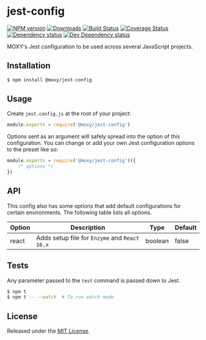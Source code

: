 # jest-config

[![NPM version][npm-image]][npm-url] [![Downloads][downloads-image]][npm-url] [![Build Status][travis-image]][travis-url] [![Coverage Status][codecov-image]][codecov-url] [![Dependency status][david-dm-image]][david-dm-url] [![Dev Dependency status][david-dm-dev-image]][david-dm-dev-url]

[npm-url]:https://npmjs.org/package/@moxy/jest-config
[downloads-image]:https://img.shields.io/npm/dm/@moxy/jest-config.svg
[npm-image]:https://img.shields.io/npm/v/@moxy/jest-config.svg
[travis-url]:https://travis-ci.org/moxystudio/jest-config
[travis-image]:http://img.shields.io/travis/moxystudio/jest-config/master.svg
[codecov-url]:https://codecov.io/gh/moxystudio/jest-config
[codecov-image]:https://img.shields.io/codecov/c/github/moxystudio/jest-config/master.svg
[david-dm-url]:https://david-dm.org/moxystudio/jest-config
[david-dm-image]:https://img.shields.io/david/moxystudio/jest-config.svg
[david-dm-dev-url]:https://david-dm.org/moxystudio/jest-config?type=dev
[david-dm-dev-image]:https://img.shields.io/david/dev/moxystudio/jest-config.svg

MOXY's Jest configuration to be used across several JavaScript projects.


## Installation

```sh
$ npm install @moxy/jest-config
```


## Usage

Create `jest.config.js` at the root of your project:

```js
module.exports = require('@moxy/jest-config')
```

Options sent as an argument will safely spread into the option of this configuration. You can change or add your own Jest configuration options to the preset like so:

```js
module.exports = require('@moxy/jest-config')({
    /* options */
})
```


## API

This config also has some options that add default configurations for certain environments. The following table lists all options.

| Option | Description | Type | Default |
|  ---   |     ---     | ---  |   ---   |
| react   | Adds setup file for `Enzyme` and `React 16.x` | boolean  | false |



## Tests

Any parameter passed to the `test` command is passed down to Jest.

```sh
$ npm t
$ npm t -- --watch  # To run watch mode
```


## License

Released under the [MIT License](https://opensource.org/licenses/mit-license.php).

